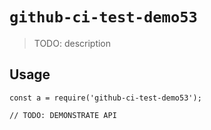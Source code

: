 
# `github-ci-test-demo53`

> TODO: description

## Usage

```
const a = require('github-ci-test-demo53');

// TODO: DEMONSTRATE API
```

